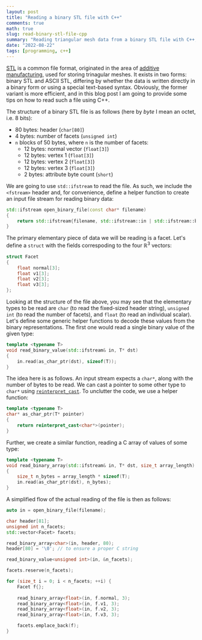 ```yaml
---
layout: post
title: "Reading a binary STL file with C++"
comments: true
math: true
slug: read-binary-stl-file-cpp
summary: "Reading triangular mesh data from a binary STL file with C++; an example of using reinterpret_cast"
date: "2022-08-22"
tags: [programming, c++]
---
```


[STL](https://en.wikipedia.org/wiki/STL_(file_format)) is a common file format, originated in the area of [additive manufacturing](https://en.wikipedia.org/wiki/3D_printing), used for storing trinagular meshes. It exists in two forms: binary STL and ASCII STL, differing by whether the data is written directly in a binary form or using a special text-based syntax. Obviously, the former variant is more efficient, and in this blog post I am going to provide some tips on how to read such a file using C++.

The structure of a binary STL file is as follows (here by *byte* I mean an octet, i.e. 8 bits):

 * 80 bytes: header (`char[80]`)
 * 4 bytes: number of facets (`unsigned int`)
 * `n` blocks of 50 bytes, where `n` is the number of facets:
   - 12 bytes: normal vector (`float[3]`)
   - 12 bytes: vertex 1 (`float[3]`)
   - 12 bytes: vertex 2 (`float[3]`)
   - 12 bytes: vertex 3 (`float[3]`)
   - 2 bytes: attribute byte count (`short`)

We are going to use `std::ifstream` to read the file. As such, we include the `<fstream>` header and, for convenience, define a helper function to create an input file stream for reading binary data:

```c++
std::ifstream open_binary_file(const char* filename)
{
    return std::ifstream{filename, std::ifstream::in | std::ifstream::binary};
}
```

The primary elementary piece of data we will be reading is a facet. Let's define a `struct` with the fields correspoding to the four $\mathbb{R}^3$ vectors:

```c++
struct Facet
{
    float normal[3];
    float v1[3];
    float v2[3];
    float v3[3];
};
```

Looking at the structure of the file above, you may see that the elementary types to be read are `char` (to read the fixed-sized header string), `unsigned int` (to read the number of facets), and `float` (to read an individual scalar). Let's define some generic helper functions to decode these values from the binary representations. The first one would read a single binary value of the given type:

```c++
template <typename T>
void read_binary_value(std::ifstream& in, T* dst)
{
    in.read(as_char_ptr(dst), sizeof(T));
}
```

The idea here is as follows. An input stream expects a `char*`, along with the number of bytes to be read. We can cast a pointer to some other type to `char*` using [`reinterpret_cast`](https://cplusplus.com/doc/tutorial/typecasting/). To unclutter the code, we use a helper function:

```c++
template <typename T>
char* as_char_ptr(T* pointer)
{
    return reinterpret_cast<char*>(pointer);
}
```

Further, we create a similar function, reading a C array of values of some type:

```c++
template <typename T>
void read_binary_array(std::ifstream& in, T* dst, size_t array_length)
{
    size_t n_bytes = array_length * sizeof(T);
    in.read(as_char_ptr(dst), n_bytes);
}
```

A simplified flow of the actual reading of the file is then as follows:

```c++
auto in = open_binary_file(filename);

char header[81];
unsigned int n_facets;
std::vector<Facet> facets;

read_binary_array<char>(in, header, 80);
header[80] = '\0'; // to ensure a proper C string

read_binary_value<unsigned int>(in, &n_facets);

facets.reserve(n_facets);

for (size_t i = 0; i < n_facets; ++i) {
    Facet f{};
    
    read_binary_array<float>(in, f.normal, 3);
    read_binary_array<float>(in, f.v1, 3);
    read_binary_array<float>(in, f.v2, 3);
    read_binary_array<float>(in, f.v3, 3);

    facets.emplace_back(f);
}
```

